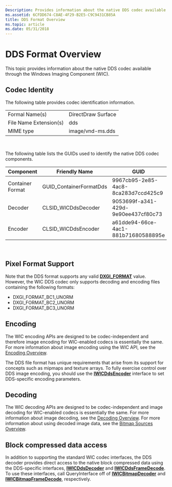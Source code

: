 ```yaml
---
Description: Provides information about the native DDS codec available through the Windows Imaging Component (WIC).
ms.assetid: 6CFDD674-C8AE-4F29-B2E5-C9C9431CB85A
title: DDS Format Overview
ms.topic: article
ms.date: 05/31/2018
---
```


# DDS Format Overview

This topic provides information about the native DDS codec available through the Windows Imaging Component (WIC).

## Codec Identity

The following table provides codec identification information.



|                        |                    |
|------------------------|--------------------|
| Formal Name(s)         | DirectDraw Surface |
| File Name Extension(s) | dds                |
| MIME type              | image/vnd-ms.dds   |



 

The following table lists the GUIDs used to identify the native DDS codec components.



| Component        | Friendly Name            | GUID                                |
|------------------|--------------------------|-------------------------------------|
| Container Format | GUID\_ContainerFormatDds | 9967cb95-2e85-4ac8-8ca283d7ccd425c9 |
| Decoder          | CLSID\_WICDdsDecoder     | 9053699f-a341-429d-9e90ee437cf80c73 |
| Encoder          | CLSID\_WICDdsEncoder     | a61dde94-66ce-4ac1-881b71680588895e |



 

## Pixel Format Support

Note that the DDS format supports any valid [**DXGI\_FORMAT**](https://msdn.microsoft.com/library/Bb173059(v=VS.85).aspx) value. However, the WIC DDS codec only supports decoding and encoding files containing the following formats:

-   DXGI\_FORMAT\_BC1\_UNORM
-   DXGI\_FORMAT\_BC2\_UNORM
-   DXGI\_FORMAT\_BC3\_UNORM

## Encoding

The WIC encoding APIs are designed to be codec-independent and therefore image encoding for WIC-enabled codecs is essentially the same. For more information about image encoding using the WIC API, see the [Encoding Overview](-wic-creating-encoder.md).

The DDS file format has unique requirements that arise from its support for concepts such as mipmaps and texture arrays. To fully exercise control over DDS image encoding, you should use the [**IWICDdsEncoder**](/windows/desktop/api/Wincodec/nn-wincodec-iwicddsencoder) interface to set DDS-specific encoding parameters.

## Decoding

The WIC decoding APIs are designed to be codec-independent and image decoding for WIC-enabled codecs is essentially the same. For more information about image decoding, see the [Decoding Overview](-wic-creating-decoder.md). For more information about using decoded image data, see the [Bitmap Sources Overview](-wic-bitmapsources.md).

## Block compressed data access

In addition to supporting the standard WIC codec interfaces, the DDS decoder provides direct access to the native block compressed data using the DDS-specific interfaces, [**IWICDdsDecoder**](/windows/desktop/api/Wincodec/nn-wincodec-iwicddsdecoder) and [**IWICDdsFrameDecode**](/windows/desktop/api/Wincodec/nn-wincodec-iwicddsframedecode). To use these interfaces, call QueryInterface off of [**IWICBitmapDecoder**](/windows/desktop/api/Wincodec/nn-wincodec-iwicbitmapdecoder) and [**IWICBitmapFrameDecode**](/windows/desktop/api/Wincodec/nn-wincodec-iwicbitmapframedecode), respectively.

 

 



